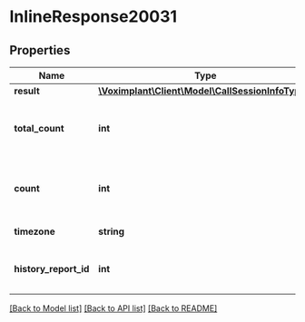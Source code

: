 # InlineResponse20031

## Properties
Name | Type | Description | Notes
------------ | ------------- | ------------- | -------------
**result** | [**\Voximplant\Client\Model\CallSessionInfoType[]**](CallSessionInfoType.md) |  | [optional] 
**total_count** | **int** | The total found call session count (sync mode). | [optional] 
**count** | **int** | The returned call session count (sync mode). | [optional] 
**timezone** | **string** | The used timezone. | [optional] 
**history_report_id** | **int** | The history report ID (async mode). | [optional] 

[[Back to Model list]](../README.md#documentation-for-models) [[Back to API list]](../README.md#documentation-for-api-endpoints) [[Back to README]](../README.md)


